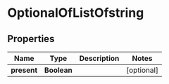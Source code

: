 
# OptionalOfListOfstring

## Properties
Name | Type | Description | Notes
------------ | ------------- | ------------- | -------------
**present** | **Boolean** |  |  [optional]



